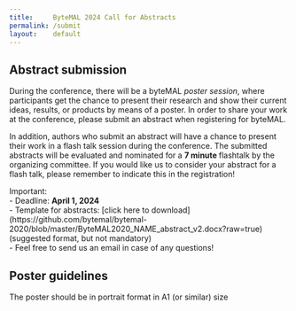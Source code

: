 ```yaml
---
title:     ByteMAL 2024 Call for Abstracts
permalink: /submit
layout:    default
---
```


<h2><b>Abstract submission</b></h2> 
<p>During the conference, there will be a byteMAL <i>poster session</i>, where participants get the chance to present their research and show their current ideas, results, or products by means of a poster. In order to share your work at the conference, please submit an abstract when registering for byteMAL.</p> 

<p>In addition, authors who submit an abstract will have a chance to present their work in a flash talk session during the conference. The submitted abstracts will be evaluated and nominated for a <b>7 minute </b>flashtalk by the organizing committee. If you would like us to consider your abstract for a flash talk, please remember to indicate this in the registration!</p>

<p>Important: <br>
- Deadline: <b>April 1, 2024</b> <br>
- Template for abstracts: [click here to download](https://github.com/bytemal/bytemal-2020/blob/master/ByteMAL2020_NAME_abstract_v2.docx?raw=true) (suggested format, but not mandatory) <br>
- Feel free to send us an email in case of any questions! <br>
</p>

<h2><b>Poster guidelines</b></h2> 
<p>The poster should be in portrait format in A1 (or similar) size</p>


